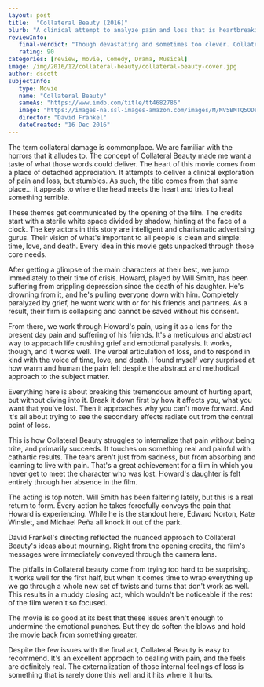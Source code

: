 ```yaml
---
layout: post
title:  "Collateral Beauty (2016)"
blurb: "A clinical attempt to analyze pain and loss that is heartbreaking to watch."
reviewInfo:
   final-verdict: "Though devastating and sometimes too clever. Collateral Beauty is cathartic and worth watching."
   rating: 90
categories: [review, movie, Comedy, Drama, Musical]
image: /img/2016/12/collateral-beauty/collateral-beauty-cover.jpg
author: dscott
subjectInfo:
   type: Movie
   name: "Collateral Beauty"
   sameAs: "https://www.imdb.com/title/tt4682786"
   image: "https://images-na.ssl-images-amazon.com/images/M/MV5BMTQ5ODE4MTY2NV5BMl5BanBnXkFtZTgwMzM2NzEzMDI@._V1_SX300.jpg"
   director: "David Frankel"
   dateCreated: "16 Dec 2016"
---
```



The term collateral damage is commonplace. We are familiar with the horrors that it alludes to. The concept of Collateral Beauty made me want a taste of what those words could deliver. The heart of this movie comes from a place of detached appreciation. It attempts to deliver a clinical exploration of pain  and loss, but stumbles. As such, the title comes from that same place... it appeals to where the head meets the heart and tries to heal something terrible.

These themes get communicated by the opening of the film. The credits start with a sterile white space divided by shadow, hinting at the face of a clock. The key actors in this story are intelligent and charismatic advertising gurus. Their vision of what's important to all people is clean and simple: time, love, and death. Every idea in this movie gets unpacked through those core needs.

After getting a glimpse of the main characters at their best, we jump immediately to their time of crisis. Howard, played by Will Smith, has been suffering from crippling depression since the death of his daughter. He's drowning from it, and he's pulling everyone down with him. Completely paralyzed by grief, he wont work with or for his friends and partners. As a result, their firm is collapsing and cannot be saved without his consent.

From there, we work through Howard's pain, using it as a lens for the present day pain and suffering of his friends. It's a meticulous and abstract way to approach life crushing grief and emotional paralysis. It works, though, and it works well. The verbal articulation of loss, and to respond in kind with the voice of time, love, and death. I found myself very surprised at how warm and human the pain felt despite the abstract and methodical approach to the subject matter.

Everything here is about breaking this tremendous amount of hurting apart, but without diving into it. Break it down first by how it affects you, what you want that you've lost. Then it approaches why you can't move forward. And it's all about trying to see the secondary effects radiate out from the central point of loss.

This is how Collateral Beauty struggles to internalize that pain without being trite, and primarily succeeds. It touches on something real and painful with cathartic results. The tears aren't just from sadness, but from absorbing and learning to live with pain. That's a great achievement for a film in which you never get to meet the character who was lost. Howard's daughter is felt entirely through her absence in the film.

The acting is top notch. Will Smith has been faltering lately, but this is a real return to form. Every action he takes forcefully conveys the pain that Howard is experiencing. While he is the standout here, Edward Norton, Kate Winslet, and Michael Peña all knock it out of the park.

David Frankel's directing reflected the nuanced approach to Collateral Beauty's ideas about mourning. Right from the opening credits, the film's messages were immediately conveyed through the camera lens.

The pitfalls in Collateral beauty come from trying too hard to be surprising. It works well for the first half, but when it comes time to wrap everything up we go through a whole new set of twists and turns that don't work as well. This results in a muddy closing act, which wouldn't be noticeable if the rest of the film weren't so focused.

The movie is so good at its best that these issues aren't enough to undermine the emotional punches. But they do soften the blows and hold the movie back from something greater.

Despite the few issues with the final act, Collateral Beauty is easy to recommend. It's an excellent approach to dealing with pain, and the feels are definitely real. The externalization of those internal feelings of loss is something that is rarely done this well and it hits where it hurts.